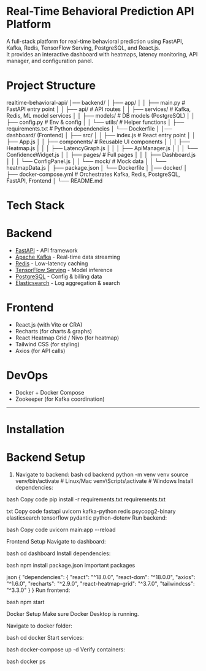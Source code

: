 # Real-Time Behavioral Prediction API Platform 

A full-stack platform for real-time behavioral prediction using FastAPI, Kafka, Redis, TensorFlow Serving, PostgreSQL, and React.js.  
It provides an interactive dashboard with heatmaps, latency monitoring, API manager, and configuration panel.


# Project Structure

realtime-behavioral-api/
│── backend/
│ ├── app/
│ │ ├── main.py # FastAPI entry point
│ │ ├── api/ # API routes
│ │ ├── services/ # Kafka, Redis, ML model services
│ │ ├── models/ # DB models (PostgreSQL)
│ │ ├── config.py # Env & config
│ │ └── utils/ # Helper functions
│ ├── requirements.txt # Python dependencies
│ └── Dockerfile
│
│── dashboard/ (Frontend)
│ ├── src/
│ │ ├── index.js # React entry point
│ │ ├── App.js
│ │ ├── components/ # Reusable UI components
│ │ │ ├── Heatmap.js
│ │ │ ├── LatencyGraph.js
│ │ │ ├── ApiManager.js
│ │ │ └── ConfidenceWidget.js
│ │ ├── pages/ # Full pages
│ │ │ ├── Dashboard.js
│ │ │ └── ConfigPanel.js
│ │ └── mock/ # Mock data
│ │ └── heatmapData.js
│ ├── package.json
│ └── Dockerfile
│
│── docker/
│ ├── docker-compose.yml # Orchestrates Kafka, Redis, PostgreSQL, FastAPI, Frontend
│
└── README.md

# Tech Stack

# Backend
- [FastAPI](https://fastapi.tiangolo.com/) - API framework
- [Apache Kafka](https://kafka.apache.org/) - Real-time data streaming
- [Redis](https://redis.io/) - Low-latency caching
- [TensorFlow Serving](https://www.tensorflow.org/tfx/guide/serving) - Model inference
- [PostgreSQL](https://www.postgresql.org/) - Config & billing data
- [Elasticsearch](https://www.elastic.co/) - Log aggregation & search

# Frontend
- React.js (with Vite or CRA)
- Recharts (for charts & graphs)
- React Heatmap Grid / Nivo (for heatmap)
- Tailwind CSS (for styling)
- Axios (for API calls)

# DevOps
- Docker + Docker Compose
- Zookeeper (for Kafka coordination)

---

# Installation

# Backend Setup

1. Navigate to backend:
   bash
   cd backend
   python -m venv venv
   source venv/bin/activate   # Linux/Mac
   venv\Scripts\activate      # Windows
Install dependencies:

bash
Copy code
pip install -r requirements.txt
requirements.txt

txt
Copy code
fastapi
uvicorn
kafka-python
redis
psycopg2-binary
elasticsearch
tensorflow
pydantic
python-dotenv
Run backend:

bash
Copy code
uvicorn main:app --reload

Frontend Setup
Navigate to dashboard:

bash
cd dashboard
Install dependencies:

bash
npm install
package.json important packages

json
{
  "dependencies": {
    "react": "^18.0.0",
    "react-dom": "^18.0.0",
    "axios": "^1.6.0",
    "recharts": "^2.9.0",
    "react-heatmap-grid": "^3.7.0",
    "tailwindcss": "^3.3.0"
  }
}
Run frontend:

bash
npm start

Docker Setup
Make sure Docker Desktop is running.

Navigate to docker folder:

bash
cd docker
Start services:

bash
docker-compose up -d
Verify containers:

bash
docker ps